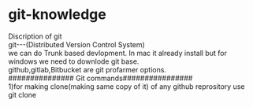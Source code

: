 # git-knowledge
Discription of git\
git---(Distributed Version Control System) \
we can do Trunk based devlopment. In mac it already install but for windows we need to downlode git base.\
github,gitlab,Bitbucket are git profarmer options. \
###############  Git commands################\
1)for making clone(making same copy of it) of any github reprository use\
git clone <repo path>
